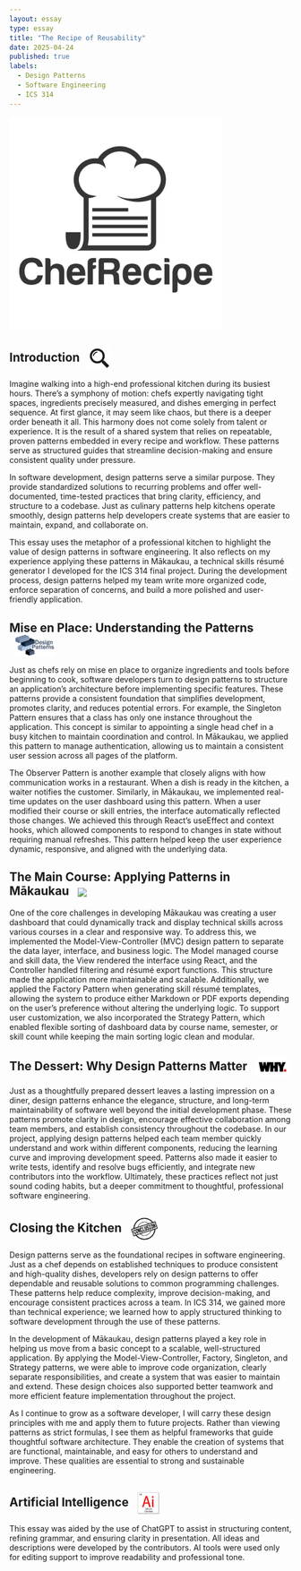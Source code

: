 ```yaml
---
layout: essay
type: essay
title: "The Recipe of Reusability"
date: 2025-04-24
published: true
labels:
  - Design Patterns
  - Software Engineering
  - ICS 314
---
```


<img width="380px" class="rounded float-start pe-3" src="../img/recipe.jpg">

## Introduction <img src="../img/Introduction-Logo.jpg" width="40px" style="vertical-align: middle; margin-left: 10px;">
Imagine walking into a high-end professional kitchen during its busiest hours. There’s a symphony of motion: chefs expertly navigating tight spaces, ingredients precisely measured, and dishes emerging in perfect sequence. At first glance, it may seem like chaos, but there is a deeper order beneath it all. This harmony does not come solely from talent or experience. It is the result of a shared system that relies on repeatable, proven patterns embedded in every recipe and workflow. These patterns serve as structured guides that streamline decision-making and ensure consistent quality under pressure.

In software development, design patterns serve a similar purpose. They provide standardized solutions to recurring problems and offer well-documented, time-tested practices that bring clarity, efficiency, and structure to a codebase. Just as culinary patterns help kitchens operate smoothly, design patterns help developers create systems that are easier to maintain, expand, and collaborate on.

This essay uses the metaphor of a professional kitchen to highlight the value of design patterns in software engineering. It also reflects on my experience applying these patterns in Mākaukau, a technical skills résumé generator I developed for the ICS 314 final project. During the development process, design patterns helped my team write more organized code, enforce separation of concerns, and build a more polished and user-friendly application.

## Mise en Place: Understanding the Patterns <img src="../img/patterns.png" width="70px" style="vertical-align: middle; margin-left: 10px;">
Just as chefs rely on mise en place to organize ingredients and tools before beginning to cook, software developers turn to design patterns to structure an application’s architecture before implementing specific features. These patterns provide a consistent foundation that simplifies development, promotes clarity, and reduces potential errors. For example, the Singleton Pattern ensures that a class has only one instance throughout the application. This concept is similar to appointing a single head chef in a busy kitchen to maintain coordination and control. In Mākaukau, we applied this pattern to manage authentication, allowing us to maintain a consistent user session across all pages of the platform.

The Observer Pattern is another example that closely aligns with how communication works in a restaurant. When a dish is ready in the kitchen, a waiter notifies the customer. Similarly, in Mākaukau, we implemented real-time updates on the user dashboard using this pattern. When a user modified their course or skill entries, the interface automatically reflected those changes. We achieved this through React’s useEffect and context hooks, which allowed components to respond to changes in state without requiring manual refreshes. This pattern helped keep the user experience dynamic, responsive, and aligned with the underlying data.

## The Main Course: Applying Patterns in Mākaukau <img src="../img/apply.avif" width="60px" style="vertical-align: middle; margin-left: 10px;">
One of the core challenges in developing Mākaukau was creating a user dashboard that could dynamically track and display technical skills across various courses in a clear and responsive way. To address this, we implemented the Model-View-Controller (MVC) design pattern to separate the data layer, interface, and business logic. The Model managed course and skill data, the View rendered the interface using React, and the Controller handled filtering and résumé export functions. This structure made the application more maintainable and scalable. Additionally, we applied the Factory Pattern when generating skill résumé templates, allowing the system to produce either Markdown or PDF exports depending on the user’s preference without altering the underlying logic. To support user customization, we also incorporated the Strategy Pattern, which enabled flexible sorting of dashboard data by course name, semester, or skill count while keeping the main sorting logic clean and modular.

## The Dessert: Why Design Patterns Matter <img src="../img/why.png" width="60px" style="vertical-align: middle; margin-left: 10px;">
Just as a thoughtfully prepared dessert leaves a lasting impression on a diner, design patterns enhance the elegance, structure, and long-term maintainability of software well beyond the initial development phase. These patterns promote clarity in design, encourage effective collaboration among team members, and establish consistency throughout the codebase. In our project, applying design patterns helped each team member quickly understand and work within different components, reducing the learning curve and improving development speed. Patterns also made it easier to write tests, identify and resolve bugs efficiently, and integrate new contributors into the workflow. Ultimately, these practices reflect not just sound coding habits, but a deeper commitment to thoughtful, professional software engineering.

## Closing the Kitchen <img src="../img/Conclusion-Logo.jpg" width="50px" style="vertical-align: middle; margin-left: 10px;">
Design patterns serve as the foundational recipes in software engineering. Just as a chef depends on established techniques to produce consistent and high-quality dishes, developers rely on design patterns to offer dependable and reusable solutions to common programming challenges. These patterns help reduce complexity, improve decision-making, and encourage consistent practices across a team. In ICS 314, we gained more than technical experience; we learned how to apply structured thinking to software development through the use of these patterns.

In the development of Mākaukau, design patterns played a key role in helping us move from a basic concept to a scalable, well-structured application. By applying the Model-View-Controller, Factory, Singleton, and Strategy patterns, we were able to improve code organization, clearly separate responsibilities, and create a system that was easier to maintain and extend. These design choices also supported better teamwork and more efficient feature implementation throughout the project.

As I continue to grow as a software developer, I will carry these design principles with me and apply them to future projects. Rather than viewing patterns as strict formulas, I see them as helpful frameworks that guide thoughtful software architecture. They enable the creation of systems that are functional, maintainable, and easy for others to understand and improve. These qualities are essential to strong and sustainable engineering.

## Artificial Intelligence <img src="../img/Code-3.jpg" width="40px" style="vertical-align: middle; margin-left: 10px;">
This essay was aided by the use of ChatGPT to assist in structuring content, refining grammar, and ensuring clarity in presentation. All ideas and descriptions were developed by the contributors. AI tools were used only for editing support to improve readability and professional tone.
